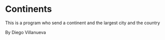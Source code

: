 # Continents

This is a program who send a continent and the largest city and the country

By Diego Villanueva

